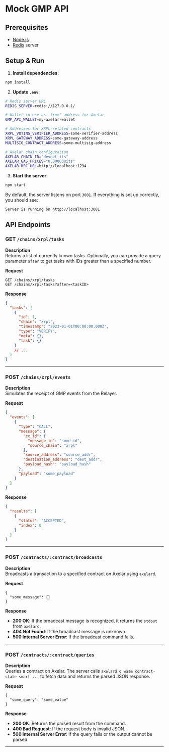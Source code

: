 # Mock GMP API

## Prerequisites

- [Node.js](https://nodejs.org/)
- [Redis](https://redis.io/) server

## Setup & Run

1. **Install dependencies:**
   
```bash
npm install
```

2. **Update `.env`:**

```bash
# Redis server URL
REDIS_SERVER=redis://127.0.0.1/

# Wallet to use as 'from' address for Axelar
GMP_API_WALLET=my-axelar-wallet

# Addresses for XRPL-related contracts
XRPL_VOTING_VERIFIER_ADDRESS=some-verifier-address
XRPL_GATEWAY_ADDRESS=some-gateway-address
MULTISIG_CONTRACT_ADDRESS=some-multisig-address

# Axelar chain configuration
AXELAR_CHAIN_ID="devnet-its"
AXELAR_GAS_PRICES="0.00005uits"
AXELAR_RPC_URL=http://localhost:1234
```

3. **Start the server**:

```bash
npm start
```

By default, the server listens on port `3001`. If everything is set up correctly, you should see:

```
Server is running on http://localhost:3001
```


## API Endpoints

### GET `/chains/xrpl/tasks`

**Description**  
Returns a list of currently known tasks. Optionally, you can provide a query parameter `after` to get tasks with IDs greater than a specified number.

**Request**  
```
GET /chains/xrpl/tasks
GET /chains/xrpl/tasks?after=<taskID>
```

**Response**  
```json
{
  "tasks": [
    {
      "id": 1,
      "chain": "xrpl",
      "timestamp": "2023-01-01T00:00:00.000Z",
      "type": "VERIFY",
      "meta": {},
      "task": {}
    }
    // ...
  ]
}
```

---

### POST `/chains/xrpl/events`

**Description**  
Simulates the receipt of GMP events from the Relayer.

**Request**  
```json
{
  "events": [
    {
      "type": "CALL",
      "message": {
        "cc_id": {
          "message_id": "some_id",
          "source_chain": "xrpl"
        },
        "source_address": "source_addr",
        "destination_address": "dest_addr",
        "payload_hash": "payload_hash"
      },
      "payload": "some_payload"
    }
  ]
}
```

**Response**  
```json
{
  "results": [
    {
      "status": "ACCEPTED",
      "index": 0
    }
  ]
}
```

---

### POST `/contracts/:contract/broadcasts`

**Description**  
Broadcasts a transaction to a specified contract on Axelar using `axelard`.

**Request**  
```
{
  "some_message": {}
}
```

**Response**  
- **200 OK**: If the broadcast message is recognized, it returns the `stdout` from `axelard`.  
- **404 Not Found**: If the broadcast message is unknown.  
- **500 Internal Server Error**: If the broadcast command fails.

---

### POST `/contracts/:contract/queries`

**Description**  
Queries a contract on Axelar. The server calls `axelard q wasm contract-state smart ...` to fetch data and returns the parsed JSON response.

**Request**  
```
{
  "some_query": "some_value"
}
```

**Response**  
- **200 OK**: Returns the parsed result from the command.  
- **400 Bad Request**: If the request body is invalid JSON.  
- **500 Internal Server Error**: If the query fails or the output cannot be parsed.

---
